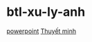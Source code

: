 # btl-xu-ly-anh

[powerpoint](https://drive.google.com/file/d/1f1hDZog1c_dryrvS7mGJyaf7Szw1LBWf/view)
[Thuyết minh](https://drive.google.com/file/d/1uYVQW8l6WWIOWcPu9wkYxdIe7OjiVMcs/view)
